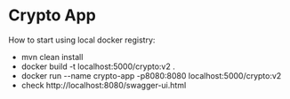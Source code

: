 # Crypto App

  How to start using local docker registry:

* mvn clean install
* docker build -t localhost:5000/crypto:v2 .
* docker run --name crypto-app -p8080:8080  localhost:5000/crypto:v2
* check http://localhost:8080/swagger-ui.html

